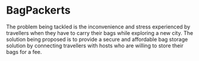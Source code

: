 # BagPackerts
The problem being tackled is the inconvenience and stress experienced by travellers when they have to carry their bags while exploring a new city.   The solution being proposed is to provide a secure and affordable bag storage solution by connecting travellers with hosts who are willing to store their bags for a fee.
